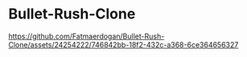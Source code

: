 # Bullet-Rush-Clone

https://github.com/Fatmaerdogan/Bullet-Rush-Clone/assets/24254222/746842bb-18f2-432c-a368-6ce364656327

